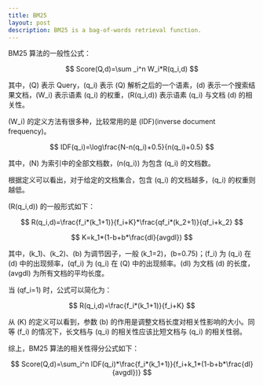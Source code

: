 ```yaml
---
title: BM25
layout: post
description: BM25 is a bag-of-words retrieval function.
---
```


BM25 算法的一般性公式：

$$
Score(Q,d)=\sum _i^n W_i*R(q_i,d)
$$

其中，\(Q\) 表示 Query，\(q_i\) 表示 \(Q\) 解析之后的一个语素，\(d\) 表示一个搜索结果文档，\(W_i\) 表示语素 \(q_i\) 的权重，\(R(q_i,d)\) 表示语素 \(q_i\) 与文档 \(d\) 的相关性。

\(W_i\) 的定义方法有很多种，比较常用的是 \(IDF\)(inverse document frequency)。

$$
IDF(q_i)=\log\frac{N-n(q_i)+0.5}{n(q_i)+0.5}
$$

其中，\(N\) 为索引中的全部文档数，\(n(q_i)\) 为包含 \(q_i\) 的文档数。

根据定义可以看出，对于给定的文档集合，包含 \(q_i\) 的文档越多，\(q_i\) 的权重则越低。

\(R(q_i,d)\) 的一般形式如下：

$$
R(q_i,d)=\frac{f_i*(k_1+1)}{f_i+K}*\frac{qf_i*(k_2+1)}{qf_i+k_2}
$$

$$
K=k_1*(1-b+b*\frac{dl}{avgdl})
$$

其中，\(k_1\)、\(k_2\)、\(b\) 为调节因子，一般 \(k_1=2\)，\(b=0.75\)；\(f_i\) 为 \(q_i\) 在 \(d\) 中的出现频率，\(qf_i\) 为 \(q_i\) 在 \(Q\) 中的出现频率。\(dl\) 为文档 \(d\) 的长度，\(avgdl\) 为所有文档的平均长度。

当 \(qf_i=1\) 时，公式可以简化为：

$$
R(q_i,d)=\frac{f_i*(k_1+1)}{f_i+K}
$$

从 \(K\) 的定义可以看到，参数 \(b\) 的作用是调整文档长度对相关性影响的大小。同等 \(f_i\) 的情况下，长文档与 \(q_i\) 的相关性应该比短文档与 \(q_i\) 的相关性弱。

综上，BM25 算法的相关性得分公式如下：

$$
Score(Q,d)=\sum_i^n IDF(q_i)*\frac{f_i*(k_1+1)}{f_i+k_1*(1-b+b*\frac{dl}{avgdl})}
$$
